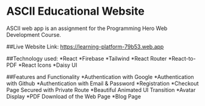 # ASCII Educational Website
ASCII web app is an assignment for the Programming Hero Web Development Course.

##Live Website Link: 
https://learning-platform-79b53.web.app

##Technology used:
*React
*Firebase
*Tailwind
*React Router
*React-to-PDF
*React Icons
*Daisy UI

##Features and Functionality
*Authentication with Google
*Authentication with Github
*Authentication with Email & Password
*Registration
*Checkout Page Secured with Private Route
*Beautiful Animated UI Transition
*Avatar Display
*PDF Download of the Web Page
*Blog Page
